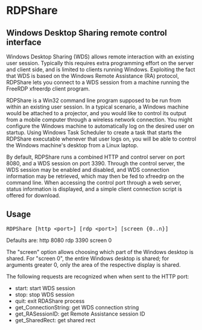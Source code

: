 # RDPShare
## Windows Desktop Sharing remote control interface

Windows Desktop Sharing (WDS) allows remote interaction with an existing user session.
Typically this requires extra programming effort on the server and client side, and is limited to clients running Windows.
Exploiting the fact that WDS is based on the Windows Remote Assistance (RA) protocol,
RDPShare lets you connect to a WDS session from a machine running the FreeRDP xfreerdp client program.

RDPShare is a Win32 command line program supposed to be run from within an existing user session.
In a typical scenario, a Windows machine would be attached to a projector,
and you would like to control its output from a mobile computer through a wireless network connection.
You might configure the Windows machine to automatically log on the desired user on startup.
Using Windows Task Scheduler to create a task that starts the RDPShare executable whenever that user logs on,
you will be able to control the Windows machine's desktop from a Linux laptop.

By default, RDPShare runs a combined HTTP and control server on port 8080, and a WDS session on port 3390.
Through the control server, the WDS session may be enabled and disabled, and WDS connection information may be retrieved,
which may then be fed to xfreedrp on the command line.
When accessing the control port through a web server, status information is displayed,
and a simple client connection script is offered for download.

## Usage

<pre>RDPShare [http &lt;port&gt;] [rdp &lt;port&gt;] [screen {0..n}]</pre>

Defaults are: http 8080 rdp 3390 screen 0

The "screen" option allows choosing which part of the Windows desktop is shared.
For "screen 0", the entire Windows desktop is shared; for arguments greater 0, only the area of the respective display is shared.

The following requests are recognized when when sent to the HTTP port:
* start: start WDS session
* stop: stop WDS session
* quit: exit RDAShare process
* get_ConnectionString: get WDS connection string
* get_RASessionID: get Remote Assistance session ID
* get_SharedRect: get shared rect
